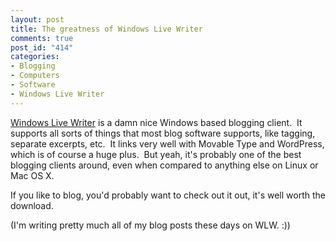 ```yaml
--- 
layout: post
title: The greatness of Windows Live Writer
comments: true
post_id: "414"
categories:
- Blogging
- Computers
- Software
- Windows Live Writer
---
```

<p><a href="http://get.live.com/writer/overview">Windows Live Writer</a> is a damn nice Windows based blogging client.&#160; It supports all sorts of things that most blog software supports, like tagging, separate excerpts, etc.&#160; It links very well with Movable Type and WordPress, which is of course a huge plus.&#160; But yeah, it's probably one of the best blogging clients around, even when compared to anything else on Linux or Mac OS X.</p>  <p>If you like to blog, you'd probably want to check out it out, it's well worth the download.</p>  <p>(I'm writing pretty much all of my blog posts these days on WLW. :))</p>
